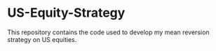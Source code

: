 # US-Equity-Strategy
This repository contains the code used to develop my mean reversion strategy on US equities. 
